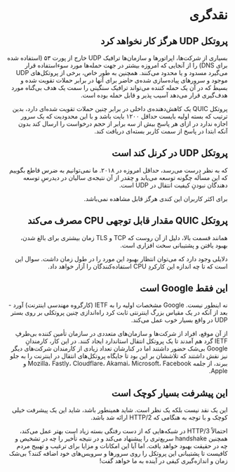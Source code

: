 <div dir="rtl">

# نقدگری

## پروتکل UDP هرگز کار نخواهد کرد

بسیاری از شرکت‌ها، اپراتور‌ها و سازمان‌ها ترافیک UDP خارج از پورت ۵۳ (استفاده شده برای DNS) را از آنجایی که امروزه بیشتر در جهت حمله‌ها مورد سو‌ءاستفاده قرار می‌گیرد مسدود و یا محدود می‌کنند. همچنین به طور خاص، برخی از پروتکل‌های UDP موجود و سرور‌های پیاده‌سازی شده‌ی حاضر برای آنها در برابر حملات تقویت شده و بسیط که در آن یک حمله کننده می‌تواند ترافیک سنگینی را سمت یک هدف بی‌گناه مورد هدف‌گیری قرار می‌دهد آسیب پذیر و قابل حمله بوده است.

پروتکل QUIC یک کاهش‌دهنده‌ی‌‌ داخلی در برابر چنین حملات تقویت شده‌ای دارد، بدین ترتیب که بسته‌ اولیه بایست حداقل ۱۲۰۰ بایت باشد و با این محدودیت که یک سرور اجازه ندارد در ازای هر پاسخ بیش از سه برابر از حجم درخواست را ارسال کند بدون آنکه ابتدا در پاسخ از سمت کاربر بسته‌ای دریافت کند.

## پروتکل UDP در کرنل کند است

که به نظر درست می‌رسد، حداقل امروزه در ۲۰۱۸. ما نمی‌توانیم به ضرس قاطع بگوییم که این مسأله چگونه توسعه می‌یابد و چقدر از آن نتیجه‌ی سالیان در دیدرسِ توسعه دهندگان نبودنِ کیفیت انتقال در UDP است.

برای اکثر کاربران این کندی هرگز قابل مشاهده نمی‌باشد.

## پروتکل QUIC مقدار قابل توجهی CPU مصرف می‌کند

همانند قسمت بالا، دلیل از آن روست که TCP و TLS زمان بیشتری برای بالغ شدن، بهبود یافتن و پشتیبانی سخت افزاری است. 

دلایلی وجود دارد که می‌توان انتظار بهبود این مورد را در طول زمان داشت. سوال این است که تا چه اندازه این کارکردِ CPU استفاده‌کنندگان را آزار خواهد داد.

## این فقط Google است

نه اینطور نیست. Google مشخصات اولیه را به IETF (کارگروه مهندسی اینترنت) آورد - بعد از آنکه در یک مقیاس بزرگ اینترنتی ثابت کرد راه‌اندازی چنین پروتکلی بر روی بستر UDP در واقع بسیار خوب عمل می‌کند.

از آن موقع، افراد از شرکت‌ها و سازمان‌های متعددی در سازمان تأمین کننده بی‌طرفِ IETF گرد هم آمدند تا یک پروتکل انتقال استاندارد ایجاد کنند. در این کار، کارمندانِ Google بی‌شک حضور داشتند اما در کنارشان تعداد زیادی از کارمندان شرکت‌های دیگر نیز نقش داشتند که تلاششان بر این بود تا جایگاه پروتکل‌های انتقال در اینترنت را به جلو ببرند، از جلمه Mozilla، Fastly، Cloudflare، Akamai، Microsoft، Facebook و Apple.

## این پیشرفت بسیار کوچک است

این یک نقد نیست بلکه یک نظر است. شاید همینطور باشد، شاید این یک پیشرفت خیلی کوچک و با توجه به هنگامی که HTTP/2 ارائه شد باشد.

احتمالاً HTTP/3 در شبکه‌هایی که از دست رفتگی بسته زیاد است بهتر عمل می‌کند، همچنین handshake سریع‌تری را پیشنهاد می‌کند و در نتیجه تأخیر را چه در تشخیص و چه در حقیقت بهبود خواهد یافت. اما آیا این امکانات و مزایا برای ترغیب و تهییج مردم کافیست تا پشتیبانی این پروتکل را روی سرور‌ها و سرویس‌های خود اضافه کنند؟ بی‌شک زمان و اندازه‌گیری کیفی در آینده به ما خواهد گفت!
</div>
